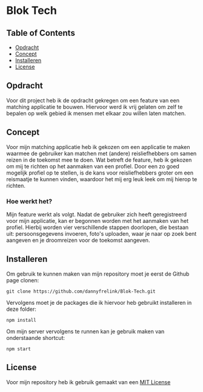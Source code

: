 # Blok Tech

## Table of Contents
* [Opdracht](#opdracht)
* [Concept](#concept)
* [Installeren](#installeren)
* [License](#license)

## Opdracht
Voor dit project heb ik de opdracht gekregen om een feature van een matching applicatie te bouwen. Hiervoor werd ik vrij gelaten om zelf te bepalen op welk gebied ik mensen met elkaar zou willen laten matchen.

## Concept

Voor mijn matching applicatie heb ik gekozen om een applicatie te maken waarmee de gebruiker kan matchen met (andere) reisliefhebbers om samen reizen in de toekomst mee te doen. Wat betreft de feature, heb ik gekozen om mij te richten op het aanmaken van een profiel. Door een zo goed mogelijk profiel op te stellen, is de kans voor reisliefhebbers groter om een reismaatje te kunnen vinden, waardoor het mij erg leuk leek om mij hierop te richten.

### Hoe werkt het?

Mijn feature werkt als volgt. Nadat de gebruiker zich heeft geregistreerd voor mijn applicatie, kan er begonnen worden met het aanmaken van het profiel. Hierbij worden vier verschillende stappen doorlopen, die bestaan uit: persoonsgegevens invoeren, foto's uploaden, waar je naar op zoek bent aangeven en je droomreizen voor de toekomst aangeven.

## Installeren
Om gebruik te kunnen maken van mijn repository moet je eerst de Github page clonen:
```
git clone https://github.com/dannyfrelink/Blok-Tech.git
```

Vervolgens moet je de packages die ik hiervoor heb gebruikt installeren in deze folder:
```
npm install
```

Om mijn server vervolgens te runnen kan je gebruik maken van onderstaande shortcut:
```
npm start
```

## License
Voor mijn repository heb ik gebruik gemaakt van een [MIT License](https://github.com/dannyfrelink/Blok-Tech/blob/main/LICENSE)
